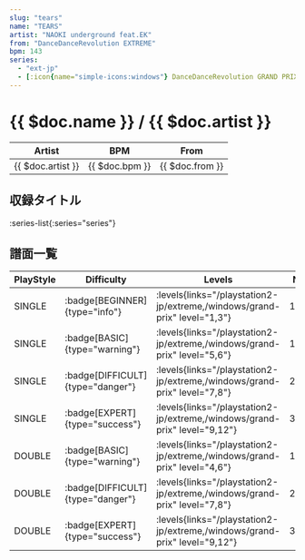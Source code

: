 ```yaml
---
slug: "tears"
name: "TEARS"
artist: "NAOKI underground feat.EK"
from: "DanceDanceRevolution EXTREME"
bpm: 143
series:
  - "ext-jp"
  - [:icon{name="simple-icons:windows"} DanceDanceRevolution GRAND PRIX](/windows/grand-prix)
---
```


# {{ $doc.name }} / {{ $doc.artist }}

|Artist|BPM|From|
|------|---|----|
|{{ $doc.artist }}|{{ $doc.bpm }}|{{ $doc.from }}|

## 収録タイトル

:series-list{:series="series"}

## 譜面一覧

|PlayStyle|Difficulty|Levels|Notes|Movie|
|---------|----------|------|-----|-----|
|SINGLE| :badge[BEGINNER]{type="info"}| :levels{links="/playstation2-jp/extreme,/windows/grand-prix" level="1,3"}|129/0||
|SINGLE| :badge[BASIC]{type="warning"}| :levels{links="/playstation2-jp/extreme,/windows/grand-prix" level="5,6"}|177/9||
|SINGLE| :badge[DIFFICULT]{type="danger"}| :levels{links="/playstation2-jp/extreme,/windows/grand-prix" level="7,8"}|249/5||
|SINGLE| :badge[EXPERT]{type="success"}| :levels{links="/playstation2-jp/extreme,/windows/grand-prix" level="9,12"}|360/6||
|DOUBLE| :badge[BASIC]{type="warning"}| :levels{links="/playstation2-jp/extreme,/windows/grand-prix" level="4,6"}|175/10||
|DOUBLE| :badge[DIFFICULT]{type="danger"}| :levels{links="/playstation2-jp/extreme,/windows/grand-prix" level="7,8"}|252/5||
|DOUBLE| :badge[EXPERT]{type="success"}| :levels{links="/playstation2-jp/extreme,/windows/grand-prix" level="9,12"}|336/7||

